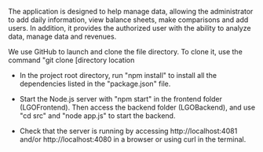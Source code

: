 The application is designed to help manage data, allowing the administrator to add daily information, view balance sheets, make comparisons and add users. In addition, it provides the authorized user with the ability to analyze data, manage data and revenues.

We use GitHub to launch and clone the file directory. To clone it, use the command "git clone [directory location

- In the project root directory, run "npm install" to install all the dependencies listed in the "package.json" file.

- Start the Node.js server with "npm start" in the frontend folder (LGOFrontend). Then access the backend folder (LGOBackend), and use "cd src" and "node app.js" to start the backend.
- Check that the server is running by accessing http://localhost:4081 and/or http://localhost:4080 in a browser or using curl in the terminal.

